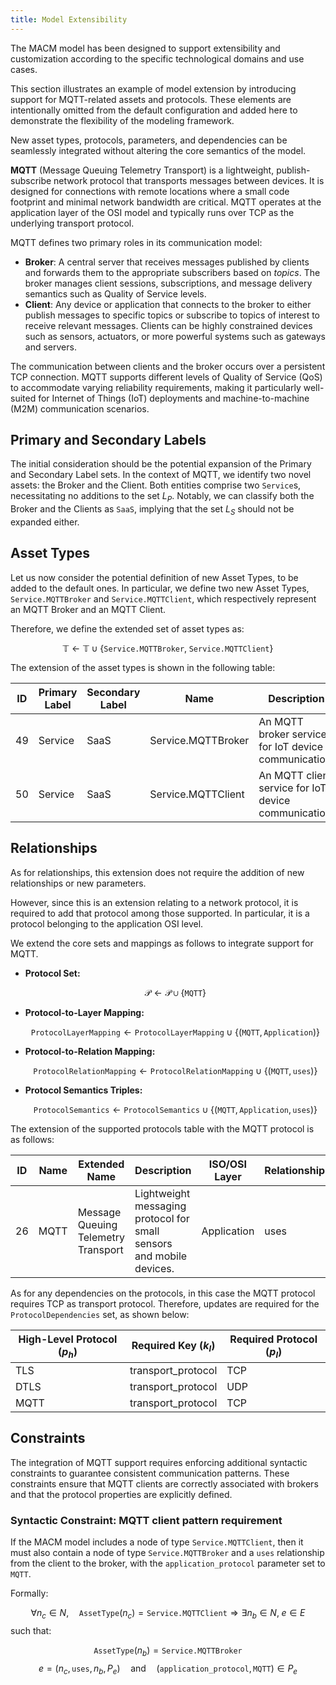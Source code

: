 ```yaml
---
title: Model Extensibility
---
```


The MACM model has been designed to support extensibility and customization according to the specific technological domains and use cases.

This section illustrates an example of model extension by introducing support for MQTT-related assets and protocols. These elements are intentionally omitted from the default configuration and added here to demonstrate the flexibility of the modeling framework.

New asset types, protocols, parameters, and dependencies can be seamlessly integrated without altering the core semantics of the model.

**MQTT** (Message Queuing Telemetry Transport) is a lightweight, publish-subscribe network protocol that transports messages between devices. It is designed for connections with remote locations where a small code footprint and minimal network bandwidth are critical. MQTT operates at the application layer of the OSI model and typically runs over TCP as the underlying transport protocol.

MQTT defines two primary roles in its communication model:

- **Broker**: A central server that receives messages published by clients and forwards them to the appropriate subscribers based on *topics*. The broker manages client sessions, subscriptions, and message delivery semantics such as Quality of Service levels.
- **Client**: Any device or application that connects to the broker to either publish messages to specific topics or subscribe to topics of interest to receive relevant messages. Clients can be highly constrained devices such as sensors, actuators, or more powerful systems such as gateways and servers.

The communication between clients and the broker occurs over a persistent TCP connection. MQTT supports different levels of Quality of Service (QoS) to accommodate varying reliability requirements, making it particularly well-suited for Internet of Things (IoT) deployments and machine-to-machine (M2M) communication scenarios.

## Primary and Secondary Labels

The initial consideration should be the potential expansion of the Primary and Secondary Label sets. In the context of MQTT, we identify two novel assets: the Broker and the Client. Both entities comprise two `Service`s, necessitating no additions to the set $L_P$. Notably, we can classify both the Broker and the Clients as `SaaS`, implying that the set $L_S$ should not be expanded either.

## Asset Types

Let us now consider the potential definition of new Asset Types, to be added to the default ones. In particular, we define two new Asset Types, `Service.MQTTBroker` and `Service.MQTTClient`, which respectively represent an MQTT Broker and an MQTT Client.

Therefore, we define the extended set of asset types as:

$$
\mathbb{T} \leftarrow \mathbb{T} \cup \{ \texttt{Service.MQTTBroker},\; \texttt{Service.MQTTClient} \}
$$

The extension of the asset types is shown in the following table:

| ID | Primary Label | Secondary Label | Name                | Description                                         | References |
|----|---------------|-----------------|---------------------|-----------------------------------------------------|------------|
| 49 | Service       | SaaS            | Service.MQTTBroker  | An MQTT broker service for IoT device communication. | [1][2][3]  |
| 50 | Service       | SaaS            | Service.MQTTClient  | An MQTT client service for IoT device communication. | [1][2][3]  |

[1]: https://doi.org/10.1109/ESSecA.2022.00010
[2]: https://doi.org/10.1109/EdgeBased2021
[3]: https://doi.org/10.1109/ThreatModeling2020

## Relationships

As for relationships, this extension does not require the addition of new relationships or new parameters.

However, since this is an extension relating to a network protocol, it is required to add that protocol among those supported. In particular, it is a protocol belonging to the application OSI level.

We extend the core sets and mappings as follows to integrate support for MQTT.

- **Protocol Set:**

  $$
  \mathcal{P} \leftarrow \mathcal{P} \cup \{ \texttt{MQTT} \}
  $$
- **Protocol-to-Layer Mapping:**

  $$
  \texttt{ProtocolLayerMapping} \leftarrow \texttt{ProtocolLayerMapping} \cup \{ (\texttt{MQTT}, \texttt{Application}) \}
  $$
- **Protocol-to-Relation Mapping:**

  $$
  \texttt{ProtocolRelationMapping} \leftarrow \texttt{ProtocolRelationMapping} \cup \{ (\texttt{MQTT}, \texttt{uses}) \}
  $$
- **Protocol Semantics Triples:**

  $$
  \texttt{ProtocolSemantics} \leftarrow \texttt{ProtocolSemantics} \cup \{ (\texttt{MQTT}, \texttt{Application}, \texttt{uses}) \}
  $$

The extension of the supported protocols table with the MQTT protocol is as follows:

| ID | Name  | Extended Name | Description                                              | ISO/OSI Layer | Relationship |
|----|-------|---------------|----------------------------------------------------------|---------------|--------------|
| 26 | MQTT  | Message Queuing Telemetry Transport | Lightweight messaging protocol for small sensors and mobile devices. | Application    | uses         |

As for any dependencies on the protocols, in this case the MQTT protocol requires TCP as transport protocol. Therefore, updates are required for the `ProtocolDependencies` set, as shown below:

| High-Level Protocol ($p_h$) | Required Key ($k_l$)      | Required Protocol ($p_l$) |
|----------------------------|---------------------------|--------------------------|
| TLS                        | transport_protocol        | TCP                      |
| DTLS                       | transport_protocol        | UDP                      |
| MQTT                       | transport_protocol        | TCP                      |

## Constraints

The integration of MQTT support requires enforcing additional syntactic constraints to guarantee consistent communication patterns. These constraints ensure that MQTT clients are correctly associated with brokers and that the protocol properties are explicitly defined.

### Syntactic Constraint: MQTT client pattern requirement

If the MACM model includes a node of type `Service.MQTTClient`, then it must also contain a node of type `Service.MQTTBroker` and a `uses` relationship from the client to the broker, with the `application_protocol` parameter set to `MQTT`.

Formally:

$$
\forall n_c \in N, \quad \texttt{AssetType}(n_c) = \texttt{Service.MQTTClient} \Rightarrow
\exists n_b \in N,\; e \in E
$$
such that:

$$
\texttt{AssetType}(n_b) = \texttt{Service.MQTTBroker}
$$
$$
e = (n_c, \texttt{uses}, n_b, P_e) \quad \text{and} \quad (\texttt{application\_protocol}, \texttt{MQTT}) \in P_e
$$
